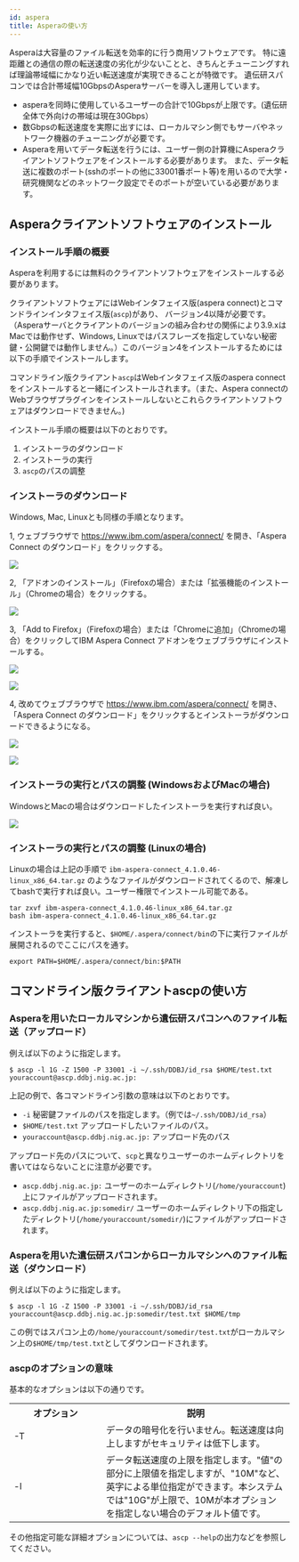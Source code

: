 ```yaml
---
id: aspera
title: Asperaの使い方
---
```



Asperaは大容量のファイル転送を効率的に行う商用ソフトウェアです。
特に遠距離との通信の際の転送速度の劣化が少ないことと、きちんとチューニングすれば理論帯域幅にかなり近い転送速度が実現できることが特徴です。
遺伝研スパコンでは合計帯域幅10GbpsのAsperaサーバーを導入し運用しています。

- asperaを同時に使用しているユーザーの合計で10Gbpsが上限です。(遺伝研全体で外向けの帯域は現在30Gbps）
- 数Gbpsの転送速度を実際に出すには、ローカルマシン側でもサーバやネットワーク機器のチューニングが必要です。
- Asperaを用いてデータ転送を行うには、ユーザー側の計算機にAsperaクライアントソフトウェアをインストールする必要があります。
また、データ転送に複数のポート(sshのポートの他に33001番ポート等)を用いるので大学・研究機関などのネットワーク設定でそのポートが空いている必要があります。



## Asperaクライアントソフトウェアのインストール


### インストール手順の概要

Asperaを利用するには無料のクライアントソフトウェアをインストールする必要があります。


クライアントソフトウェアにはWebインタフェイス版(aspera connect)とコマンドラインインタフェイス版(`ascp`)があり、
バージョン4以降が必要です。（Asperaサーバとクライアントのバージョンの組み合わせの関係により3.9.xはMacでは動作せず、Windows, Linuxではパスフレーズを指定していない秘密鍵・公開鍵では動作しません。）このバージョン4をインストールするためには以下の手順でインストールします。

コマンドライン版クライアント`ascp`はWebインタフェイス版のaspera connectをインストールすると一緒にインストールされます。（また、Aspera connectのWebブラウザプラグインをインストールしないとこれらクライアントソフトウェアはダウンロードできません。)

インストール手順の概要は以下のとおりです。

1. インストーラのダウンロード
2. インストーラの実行
3. `ascp`のパスの調整


### インストーラのダウンロード

Windows, Mac, Linuxとも同様の手順となります。


1, ウェブブラウザで https://www.ibm.com/aspera/connect/ を開き、「Aspera Connect のダウンロード」をクリックする。

![](aspera01.png)


2, 「アドオンのインストール」（Firefoxの場合）または「拡張機能のインストール」（Chromeの場合）をクリックする。

![](aspera02.png)


3, 「Add to Firefox」（Firefoxの場合）または「Chromeに追加」（Chromeの場合）をクリックしてIBM Aspera Connect アドオンをウェブブラウザにインストールする。

![](aspera03a.png)

![](aspera03b.png)


4, 改めてウェブブラウザで https://www.ibm.com/aspera/connect/ を開き、「Aspera Connect のダウンロード」をクリックするとインストーラがダウンロードできるようになる。

![](aspera04a.png)

![](aspera04b.png)


### インストーラの実行とパスの調整 (WindowsおよびMacの場合)

WindowsとMacの場合はダウンロードしたインストーラを実行すれば良い。

![](aspera05.png)



### インストーラの実行とパスの調整 (Linuxの場合)

Linuxの場合は上記の手順で
`ibm-aspera-connect_4.1.0.46-linux_x86_64.tar.gz`
のようなファイルがダウンロードされてくるので、解凍してbashで実行すれば良い。ユーザー権限でインストール可能である。

```
tar zxvf ibm-aspera-connect_4.1.0.46-linux_x86_64.tar.gz
bash ibm-aspera-connect_4.1.0.46-linux_x86_64.tar.gz
```
インストーラを実行すると、`$HOME/.aspera/connect/bin`の下に実行ファイルが展開されるのでここにパスを通す。

```
export PATH=$HOME/.aspera/connect/bin:$PATH
```







## コマンドライン版クライアントascpの使い方


### Asperaを用いたローカルマシンから遺伝研スパコンへのファイル転送（アップロード）

例えば以下のように指定します。

```
$ ascp -l 1G -Z 1500 -P 33001 -i ~/.ssh/DDBJ/id_rsa $HOME/test.txt youraccount@ascp.ddbj.nig.ac.jp:
```

上記の例で、各コマンドライン引数の意味は以下のとおりです。

- `-i` 秘密鍵ファイルのパスを指定します。（例では`~/.ssh/DDBJ/id_rsa`）
- `$HOME/test.txt` アップロードしたいファイルのパス。
- `youraccount@ascp.ddbj.nig.ac.jp:` アップロード先のパス

アップロード先のパスについて、`scp`と異なりユーザーのホームディレクトリを書いてはならないことに注意が必要です。

- `ascp.ddbj.nig.ac.jp:` ユーザーのホームディレクトリ(`/home/youraccount`)上にファイルがアップロードされます。
- `ascp.ddbj.nig.ac.jp:somedir/` ユーザーのホームディレクトリ下の指定したディレクトリ(`/home/youraccount/somedir/`)にファイルがアップロードされます。


### Asperaを用いた遺伝研スパコンからローカルマシンへのファイル転送（ダウンロード）

例えば以下のように指定します。

```
$ ascp -l 1G -Z 1500 -P 33001 -i ~/.ssh/DDBJ/id_rsa youraccount@ascp.ddbj.nig.ac.jp:somedir/test.txt $HOME/tmp
```

この例ではスパコン上の`/home/youraccount/somedir/test.txt`がローカルマシン上の`$HOME/tmp/test.txt`としてダウンロードされます。


### ascpのオプションの意味


基本的なオプションは以下の通りです。

<table>
<tr>
  <th width="150">オプション</th>
  <th>説明</th>
</tr>
<tr>
  <td>-T</td>
  <td>データの暗号化を行いません。転送速度は向上しますがセキュリティは低下します。</td>
</tr>
<tr>
  <td>-l </td>
  <td>データ転送速度の上限を指定します。"値"の部分に上限値を指定しますが、"10M"など、英字による単位指定ができます。本システムでは"10G"が上限で、10Mが本オプションを指定しない場合のデフォルト値です。</td>
</tr>
</table>




その他指定可能な詳細オプションについては、`ascp --help`の出力などを参照してください。

